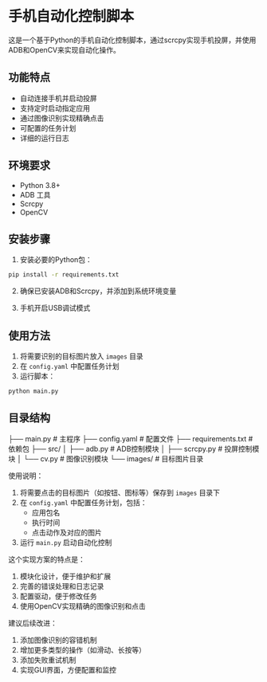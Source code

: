 # 手机自动化控制脚本

这是一个基于Python的手机自动化控制脚本，通过scrcpy实现手机投屏，并使用ADB和OpenCV来实现自动化操作。

## 功能特点

- 自动连接手机并启动投屏
- 支持定时启动指定应用
- 通过图像识别实现精确点击
- 可配置的任务计划
- 详细的运行日志

## 环境要求

- Python 3.8+
- ADB 工具
- Scrcpy
- OpenCV

## 安装步骤

1. 安装必要的Python包：

```bash
pip install -r requirements.txt
```

2. 确保已安装ADB和Scrcpy，并添加到系统环境变量

3. 手机开启USB调试模式

## 使用方法

1. 将需要识别的目标图片放入 `images` 目录
2. 在 `config.yaml` 中配置任务计划
3. 运行脚本：

```bash
python main.py
```

## 目录结构

├── main.py # 主程序
├── config.yaml # 配置文件
├── requirements.txt # 依赖包
├── src/
│ ├── adb.py # ADB控制模块
│ ├── scrcpy.py # 投屏控制模块
│ └── cv.py # 图像识别模块
└── images/ # 目标图片目录

使用说明：

1. 将需要点击的目标图片（如按钮、图标等）保存到 `images` 目录下
2. 在 `config.yaml` 中配置任务计划，包括：
   - 应用包名
   - 执行时间
   - 点击动作及对应的图片
3. 运行 `main.py` 启动自动化控制

这个实现方案的特点是：
1. 模块化设计，便于维护和扩展
2. 完善的错误处理和日志记录
3. 配置驱动，便于修改任务
4. 使用OpenCV实现精确的图像识别和点击

建议后续改进：
1. 添加图像识别的容错机制
2. 增加更多类型的操作（如滑动、长按等）
3. 添加失败重试机制
4. 实现GUI界面，方便配置和监控
